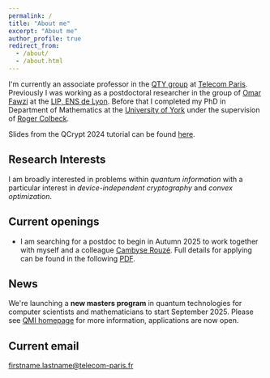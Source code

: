 ```yaml
---
permalink: /
title: "About me"
excerpt: "About me"
author_profile: true
redirect_from:
  - /about/
  - /about.html
---
```


I'm currently an associate professor in the [QTY group](https://quriosity.telecom-paris.fr/) at [Telecom Paris](https://www.telecom-paris.fr/en/home). Previously I was working as a postdoctoral researcher in the group of [Omar Fawzi](http://perso.ens-lyon.fr/omar.fawzi/index.html) at the [LIP, ENS de Lyon](http://www.ens-lyon.fr/LIP/). Before that I completed my PhD in Department of Mathematics at the [University of York](https://www.york.ac.uk/maths/) under the supervision of [Roger Colbeck](https://www.york.ac.uk/maths/staff/roger-colbeck/).

Slides from the QCrypt 2024 tutorial can be found [here](/files/QCrypt_tutorial_final.pptx).

## Research Interests

I am broadly interested in problems within *quantum information* with a particular interest in *device-independent cryptography* and *convex optimization*.


## Current openings

- I am searching for a postdoc to begin in Autumn 2025 to work together with myself and a colleague [Cambyse Rouzé](https://www.xn--cambyserouz-lbb.fr/). Full details for applying can be found in the following [PDF](/files/postdoc_offer.pdf).

## News

We're launching a **new masters program** in quantum technologies for computer scientists and mathematicians to start September 2025. Please see [QMI homepage](https://quriosity.telecom-paris.fr/qmi/qmi.html) for more information, applications are now open.


## Current email

firstname.lastname@telecom-paris.fr
